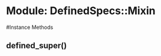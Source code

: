 # Module: DefinedSpecs::Mixin
    




#Instance Methods
## defined_super() [](#method-i-defined_super)

